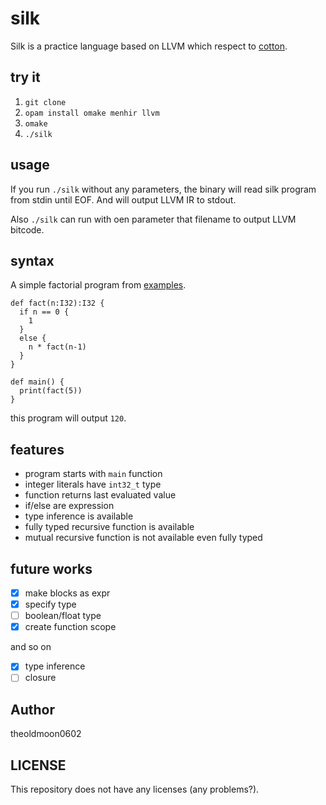 # silk

Silk is a practice language based on LLVM which respect to [cotton](https://github.com/eliza0x/cotton/).

## try it

1. `git clone`
2. `opam install omake menhir llvm`
3. `omake`
4. `./silk`

## usage

If you run `./silk` without any parameters, the binary will read silk program from stdin until EOF. And will output LLVM IR to stdout.

Also `./silk` can run with oen parameter that filename to output LLVM bitcode.

## syntax

A simple factorial program from [examples](https://github.com/theoldmoon0602/silk/blob/master/examples/factorial.silk).

```
def fact(n:I32):I32 {
  if n == 0 {
    1
  }
  else {
    n * fact(n-1)
  }
}

def main() {
  print(fact(5))
}
```

this program will output `120`.

## features

- program starts with `main` function
- integer literals have `int32_t` type
- function returns last evaluated value
- if/else are expression
- type inference is available
- fully typed recursive function is available
- mutual recursive function is not available even fully typed

## future works

- [x] make blocks as expr
- [x] specify type
- [ ] boolean/float type
- [x] create function scope

and so on

- [x] type inference
- [ ] closure

## Author
theoldmoon0602

## LICENSE

This repository does not have any licenses (any problems?).
